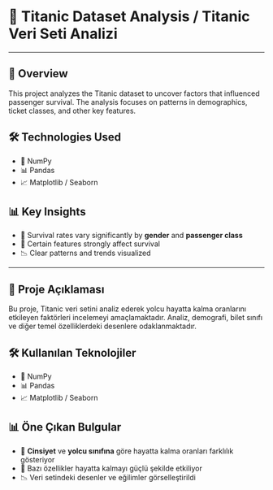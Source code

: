 # 🚢 Titanic Dataset Analysis / Titanic Veri Seti Analizi

---

## 📖 Overview
This project analyzes the Titanic dataset to uncover factors that influenced passenger survival. The analysis focuses on patterns in demographics, ticket classes, and other key features.

## 🛠 Technologies Used
- 🔢 NumPy  
- 📊 Pandas  
- 📈 Matplotlib / Seaborn  

## 📊 Key Insights
- 👥 Survival rates vary significantly by **gender** and **passenger class**  
- 🔑 Certain features strongly affect survival  
- 📉 Clear patterns and trends visualized

---

## 📖 Proje Açıklaması
Bu proje, Titanic veri setini analiz ederek yolcu hayatta kalma oranlarını etkileyen faktörleri incelemeyi amaçlamaktadır. Analiz, demografi, bilet sınıfı ve diğer temel özelliklerdeki desenlere odaklanmaktadır.

## 🛠 Kullanılan Teknolojiler
- 🔢 NumPy  
- 📊 Pandas  
- 📈 Matplotlib / Seaborn  

## 📊 Öne Çıkan Bulgular
- 👥 **Cinsiyet** ve **yolcu sınıfına** göre hayatta kalma oranları farklılık gösteriyor  
- 🔑 Bazı özellikler hayatta kalmayı güçlü şekilde etkiliyor  
- 📉 Veri setindeki desenler ve eğilimler görselleştirildi
